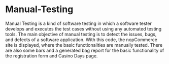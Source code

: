 # Manual-Testing
Manual Testing is a kind of software testing in which a software tester develops and executes the test cases without using any automated testing tools. The main objective of manual testing is to detect the issues, bugs, and defects of a software application.
With this code, the nopCommerce site is displayed, where the basic functionalities are manually tested. There are also some bars and a generated bag report for the basic functionality of the registration form and Casino Days page.

